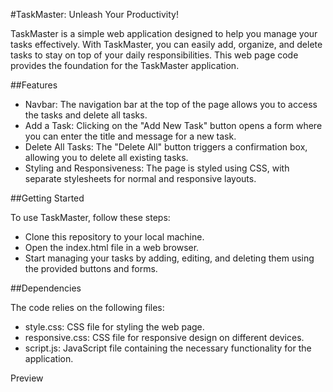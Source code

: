 #TaskMaster: Unleash Your Productivity!

TaskMaster is a simple web application designed to help you manage your tasks effectively. With TaskMaster, you can easily add, organize, and delete tasks to stay on top of your daily responsibilities. This web page code provides the foundation for the TaskMaster application.

##Features

- Navbar: The navigation bar at the top of the page allows you to access the tasks and delete all tasks.
- Add a Task: Clicking on the "Add New Task" button opens a form where you can enter the title and message for a new task.
- Delete All Tasks: The "Delete All" button triggers a confirmation box, allowing you to delete all existing tasks.
- Styling and Responsiveness: The page is styled using CSS, with separate stylesheets for normal and responsive layouts.

##Getting Started

To use TaskMaster, follow these steps:

- Clone this repository to your local machine.
- Open the index.html file in a web browser.
- Start managing your tasks by adding, editing, and deleting them using the provided buttons and forms.

##Dependencies

The code relies on the following files:

- style.css: CSS file for styling the web page.
- responsive.css: CSS file for responsive design on different devices.
- script.js: JavaScript file containing the necessary functionality for the application.

Preview

